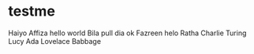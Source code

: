 # testme
Haiyo
Affiza
hello world
Bila pull dia ok
Fazreen
helo
Ratha
Charlie
Turing
Lucy 
Ada
Lovelace
Babbage
